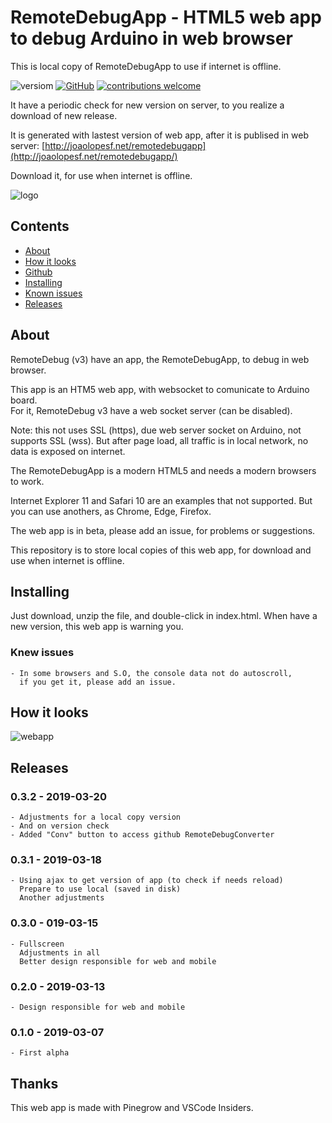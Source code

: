 # RemoteDebugApp - HTML5 web app to debug Arduino in web browser

This is local copy of RemoteDebugApp to use if internet is offline.  

![versiom](https://img.shields.io/badge/version-v0.3.2-blue.svg?style=flat)
[![GitHub](https://img.shields.io/github/license/mashape/apistatus.svg)](https://github.com/JoaoLopesF/RemoteDebug/blob/master/LICENSE.txt)
[![contributions welcome](https://img.shields.io/badge/contributions-welcome-brightgreen.svg?style=flat)](#github)

It have a periodic check for new version on server,
to you realize a download of new release.

It is generated with lastest version of web app,
after it is publised in web server: [http://joaolopesf.net/remotedebugapp](http://joaolopesf.net/remotedebugapp/)

Download it, for use when internet is offline.

![logo](https://raw.githubusercontent.com/JoaoLopesF/RemoteDebug/master/extras/readme_media/logo.png)

## Contents

- [About](#about)
- [How it looks](#how-it-looks)
- [Github](#github)
- [Installing](#installing)
- [Known issues](#known-issues)
- [Releases](#releases)

## About

RemoteDebug (v3) have an app, the RemoteDebugApp,
to debug in web browser.

This app is an HTM5 web app, with websocket to comunicate to Arduino board.  
For it, RemoteDebug v3 have a web socket server (can be disabled).

Note: this not uses SSL (https), due web server socket on Arduino, not supports SSL (wss).
But after page load, all traffic is in local network, no data is exposed on internet.

The RemoteDebugApp is a modern HTML5 and needs a modern browsers to work.

Internet Explorer 11 and Safari 10 are an examples that not supported.
But you can use anothers, as Chrome, Edge, Firefox.

The web app is in beta, please add an issue,
for problems or suggestions.

This repository is to store local copies of this web app,
for download and use when internet is offline.

## Installing

Just download, unzip the file, and double-click in index.html.
When have a new version, this web app is warning you.

### Knew issues

    - In some browsers and S.O, the console data not do autoscroll,
      if you get it, please add an issue.

## How it looks

![webapp](https://raw.githubusercontent.com/JoaoLopesF/RemoteDebug/master/extras/readme_media/remotedebug_webapp.png)

## Releases

### 0.3.2 - 2019-03-20

    - Adjustments for a local copy version
    - And on version check
    - Added "Conv" button to access github RemoteDebugConverter

### 0.3.1 - 2019-03-18  

    - Using ajax to get version of app (to check if needs reload)
      Prepare to use local (saved in disk)
      Another adjustments

### 0.3.0 - 019-03-15

    - Fullscreen 
      Adjustments in all  
      Better design responsible for web and mobile

### 0.2.0 - 2019-03-13

    - Design responsible for web and mobile

### 0.1.0 - 2019-03-07

    - First alpha

## Thanks

This web app is made with Pinegrow and VSCode Insiders.
